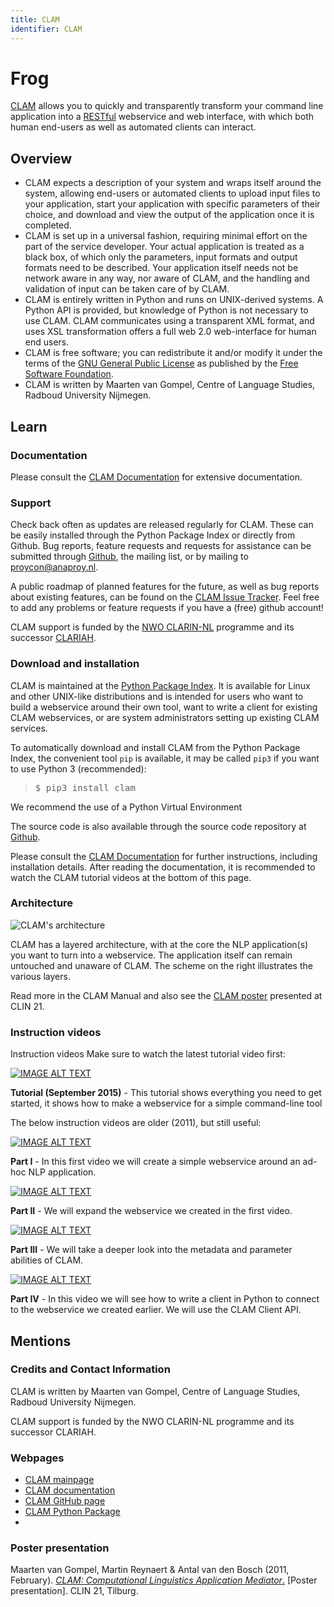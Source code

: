 ```yaml
---
title: CLAM
identifier: CLAM
---
```


# Frog

[CLAM](https://proycon.github.io/clam/) allows you to quickly and transparently transform your command line application into a [RESTful](https://en.wikipedia.org/wiki/REST) webservice and web interface, with which both human end-users as well as automated clients can interact.

## Overview

* CLAM expects a description of your system and wraps itself around the system, allowing end-users or automated clients to upload input files to your application, start your application with specific parameters of their choice, and download and view the output of the application once it is completed.
* CLAM is set up in a universal fashion, requiring minimal effort on the part of the service developer. Your actual application is treated as a black box, of which only the parameters, input formats and output formats need to be described. Your application itself needs not be network aware in any way, nor aware of CLAM, and the handling and validation of input can be taken care of by CLAM.
* CLAM is entirely written in Python and runs on UNIX-derived systems. A Python API is provided, but knowledge of Python is not necessary to use CLAM. CLAM communicates using a transparent XML format, and uses XSL transformation offers a full web 2.0 web-interface for human end users.
* CLAM is free software; you can redistribute it and/or modify it under the terms of the [GNU General Public License](https://www.gnu.org/licenses/gpl-3.0.html) as published by the [Free Software Foundation](https://www.fsf.org/).
* CLAM is written by Maarten van Gompel, Centre of Language Studies, Radboud University Nijmegen.




## Learn

### Documentation

Please consult the [CLAM Documentation](https://clam.readthedocs.io/en/stable/) for extensive documentation.

### Support

Check back often as updates are released regularly for CLAM. These can be easily installed through the Python Package Index or directly from Github. Bug reports, feature requests and requests for assistance can be submitted through [Github](https://github.com/proycon/clam/issues?q=is%3Aopen), the mailing list, or by mailing to [proycon@anaproy.nl](mailto:proycon@anaproy.nl).

A public roadmap of planned features for the future, as well as bug reports about existing features, can be found on the [CLAM Issue Tracker](https://github.com/proycon/clam/issues?q=is%3Aopen). Feel free to add any problems or feature requests if you have a (free) github account!

CLAM support is funded by the [NWO CLARIN-NL](https://www.clarin.nl/) programme and its successor [CLARIAH](https://www.clariah.nl/).

### Download and installation

CLAM is maintained at the [Python Package Index](https://pypi.org/project/CLAM/). It is available for Linux and other UNIX-like distributions and is intended for users who want to build a webservice around their own tool, want to write a client for existing CLAM webservices, or are system administrators setting up existing CLAM services.

To automatically download and install CLAM from the Python Package Index, the convenient tool ``pip`` is available, it may be called ``pip3`` if you want to use Python 3 (recommended):

> <tt> $ pip3 install clam </tt>

We recommend the use of a Python Virtual Environment

The source code is also available through the source code repository at [Github](https://github.com/proycon/clam).

Please consult the [CLAM Documentation](https://clam.readthedocs.io/en/stable/) for further instructions, including installation details. After reading the documentation, it is recommended to watch the CLAM tutorial videos at the bottom of this page.

### Architecture

![CLAM's architecture](./../media/clam_architecture.png)

CLAM has a layered architecture, with at the core the NLP application(s) you want to turn into a webservice. The application itself can remain untouched and unaware of CLAM. The scheme on the right illustrates the various layers.

Read more in the CLAM Manual and also see the [CLAM poster](https://proycon.github.io/clam/clam_poster.png) presented at CLIN 21.

### Instruction videos

Instruction videos
Make sure to watch the latest tutorial video first:

[![IMAGE ALT TEXT](http://img.youtube.com/vi/GyRvaO6omEo/0.jpg)](http://www.youtube.com/watch?v=GyRvaO6omEo "CLAM tutorial")

**Tutorial (September 2015)** - This tutorial shows everything you need to get started, it shows how to make a webservice for a simple command-line tool

The below instruction videos are older (2011), but still useful:

[![IMAGE ALT TEXT](http://img.youtube.com/vi/T9B3wKLLXYo/0.jpg)](http://www.youtube.com/watch?v=T9B3wKLLXYo "CLAM tutorial")

**Part I** - In this first video we will create a simple webservice around an ad-hoc NLP application.

[![IMAGE ALT TEXT](http://img.youtube.com/vi/jLQN_X8sinA/0.jpg)](http://www.youtube.com/watch?v=jLQN_X8sinA "CLAM tutorial")

**Part II** - We will expand the webservice we created in the first video.

[![IMAGE ALT TEXT](http://img.youtube.com/vi/ydbAUJPowrQ/0.jpg)](http://www.youtube.com/watch?v=ydbAUJPowrQ "CLAM tutorial")

**Part III** - We will take a deeper look into the metadata and parameter abilities of CLAM.

[![IMAGE ALT TEXT](http://img.youtube.com/vi/guvtndqjVds/0.jpg)](http://www.youtube.com/watch?v=guvtndqjVds "CLAM tutorial")

**Part IV** - In this video we will see how to write a client in Python to connect to the webservice we created earlier. We will use the CLAM Client API.

## Mentions

### Credits and Contact Information

CLAM is written by Maarten van Gompel, Centre of Language Studies, Radboud University Nijmegen.

CLAM support is funded by the NWO CLARIN-NL programme and its successor CLARIAH.

### Webpages

* [CLAM mainpage](https://github.com/proycon/clam/)
* [CLAM documentation](https://clam.readthedocs.io/en/stable/)
* [CLAM GitHub page](https://github.com/proycon/clam/)
* [CLAM Python Package](https://pypi.org/project/CLAM/)
* 
### Poster presentation

Maarten van Gompel, Martin Reynaert & Antal van den Bosch (2011, February). [*CLAM: Computational Linguistics Application Mediator*.](https://proycon.github.io/clam/clam_poster.png) [Poster presentation]. CLIN 21, Tilburg.
